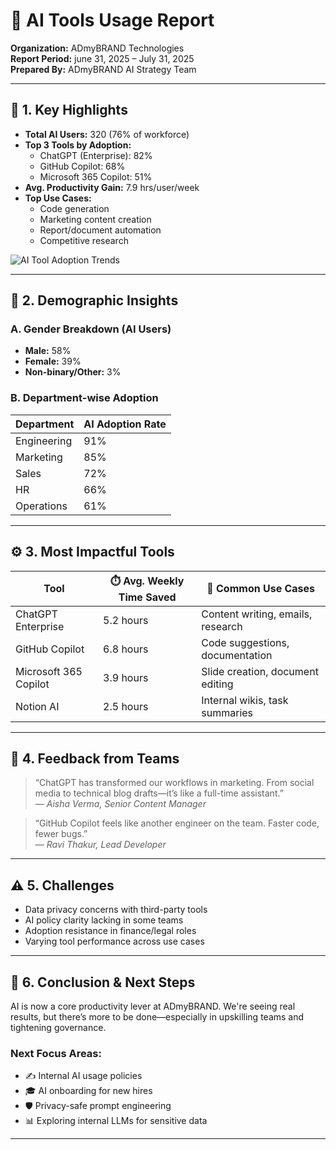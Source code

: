 # 🧠 AI Tools Usage Report  
**Organization:** ADmyBRAND Technologies  
**Report Period:** june 31, 2025 – July 31, 2025  
**Prepared By:** ADmyBRAND AI Strategy Team  

---

## 📌 1. Key Highlights

- **Total AI Users:** 320 (76% of workforce)  
- **Top 3 Tools by Adoption:**  
  - ChatGPT (Enterprise): 82%  
  - GitHub Copilot: 68%  
  - Microsoft 365 Copilot: 51%  
- **Avg. Productivity Gain:** 7.9 hrs/user/week  
- **Top Use Cases:**  
  - Code generation  
  - Marketing content creation  
  - Report/document automation  
  - Competitive research

![AI Tool Adoption Trends](https://placehold.co/600x300?text=AI+Tool+Adoption+Trends)

---

## 👥 2. Demographic Insights

### A. Gender Breakdown (AI Users)
- **Male:** 58%  
- **Female:** 39%  
- **Non-binary/Other:** 3%

### B. Department-wise Adoption

| Department   | AI Adoption Rate |
|--------------|------------------|
| Engineering  | 91%              |
| Marketing    | 85%              |
| Sales        | 72%              |
| HR           | 66%              |
| Operations   | 61%              |

---

## ⚙️ 3. Most Impactful Tools

| Tool                  | ⏱️ Avg. Weekly Time Saved | 📌 Common Use Cases                |
|-----------------------|---------------------------|------------------------------------|
| ChatGPT Enterprise    | 5.2 hours                 | Content writing, emails, research  |
| GitHub Copilot        | 6.8 hours                 | Code suggestions, documentation    |
| Microsoft 365 Copilot | 3.9 hours                 | Slide creation, document editing   |
| Notion AI             | 2.5 hours                 | Internal wikis, task summaries     |

---

## 💬 4. Feedback from Teams

> “ChatGPT has transformed our workflows in marketing. From social media to technical blog drafts—it’s like a full-time assistant.”  
> — *Aisha Verma, Senior Content Manager*

> “GitHub Copilot feels like another engineer on the team. Faster code, fewer bugs.”  
> — *Ravi Thakur, Lead Developer*

---

## ⚠️ 5. Challenges

- Data privacy concerns with third-party tools  
- AI policy clarity lacking in some teams  
- Adoption resistance in finance/legal roles  
- Varying tool performance across use cases

---

## 🚀 6. Conclusion & Next Steps

AI is now a core productivity lever at ADmyBRAND. We're seeing real results, but there’s more to be done—especially in upskilling teams and tightening governance.

### Next Focus Areas:
- ✍️ Internal AI usage policies  
- 🎓 AI onboarding for new hires  
- 🛡️ Privacy-safe prompt engineering  
- 📊 Exploring internal LLMs for sensitive data

---

